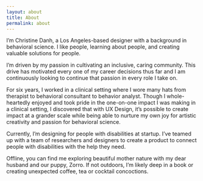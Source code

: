 ```yaml
---
layout: about
title: About
permalink: about
---
```


I’m Christine Danh, a Los Angeles-based designer with a background in behavioral science. I like people, learning about people, and creating valuable solutions for people.

I’m driven by my passion in cultivating an inclusive, caring community. This drive has motivated every one of my career decisions thus far and I am continuously looking to continue that passion in every role I take on.

For six years, I worked in a clinical setting where I wore many hats from therapist to behavioral consultant to behavior analyst. Though I whole-heartedly enjoyed and took pride in the one-on-one impact I was making in a clinical setting, I discovered that with UX Design, it’s possible to create impact at a grander scale while being able to nurture my own joy for artistic creativity and passion for behavioral science.

Currently, I’m designing for people with disabilities at startup. I’ve teamed up with a team of researchers and designers to create a product to connect people with disabilities with the help they need.

Offline, you can find me exploring beautiful mother nature with my dear husband and our puppy, Zorro. If not outdoors, I’m likely deep in a book or creating unexpected coffee, tea or cocktail concoctions.